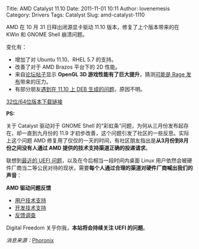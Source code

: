 Title: AMD Catalyst 11.10
Date: 2011-11-01 10:11
Author: lovenemesis
Category: Drivers
Tags: Catalyst
Slug: amd-catalyst-1110

AMD 在 10 月 31 日释出闭源显卡驱动 11.10 版本，修复了上个版本带来的在
KWin 和 GNOME Shell 崩溃问题。

变化有：

-   增加了对 Ubuntu 11.10、RHEL 5.7 的支持。
-   改善了对于 AMD Brazos 平台下的 2D 性能。
-   来自[论坛帖子](http://phoronix.com/forums/showthread.php?64244-AMD-Catalyst-11.10-is-out.&p=236358#post236358)显示
    **OpenGL 3D 游戏性能有了巨大提升**，猜测[可能是 Rage
    发布](http://phoronix.com/forums/showthread.php?64244-AMD-Catalyst-11.10-is-out.&p=236371#post236371)带来的压力。
-   有部分朋友[遇到在 11.10 上 DEB
    生成的问题](http://phoronix.com/forums/showthread.php?64244-AMD-Catalyst-11.10-is-out.&p=236336#post236336)，原因不明。

[32位/64位版本下载链接](http://www2.ati.com/drivers/linux/ati-driver-installer-11-10-x86.x86_64.run)

**PS:**

关于 Catalyst 驱动对于 GNOME Shell
的“彩虹条”问题，为何从三月份发布起存在，却一直到九月份的 11.9
才初步改善，这个问题引发了社区的一些反思。实际上这个问题 AMD
修复用了仅仅的一天的时间，有社区朋友指出是**从3月份到8月份之间没有人通过
AMD 提供的技术支持渠道正确的投递请求**。

联想到[最近的 UEFI
问题](http://linuxtoy.org/archives/uefi-secure-boot-impact-on-linux-white-paper.html)，以及在今后相当一段时间内桌面
Linux
用户依然会被硬件厂商当二等公民对待的现状，需要**每个人通过合理的渠道对硬件厂商喊出我们的声音**：

**AMD 驱动问题反馈**

-   [用户技术支持](http://emailcustomercare.amd.com/)
-   [开发技术支持](http://developer.amd.com/support/kno...ckrequest.aspx)
-   [反馈调查](http://www.amd.com/us/LinuxCrewSurvey)

Digital Freedom 关乎你我，**本站将会持续关注 UEFI 的问题**。

*消息来源：*[Phoronix](http://www.phoronix.com/scan.php?page=news_item&px=MTAwODg)
